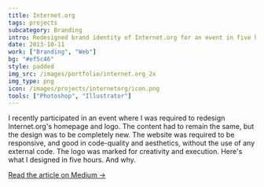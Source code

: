 ```yaml
---
title: Internet.org
tags: projects
subcategory: Branding
intro: Redesigned brand identity of Internet.org for an event in five hours. Made a trustworthy, user-centric brand.
date: 2013-10-11
work: ["Branding", "Web"]
bg: "#ef5c46"
style: padded
img_src: /images/portfolio/internet.org_2x
img_type: png
icon: /images/projects/internetorg/icon.png
tools: ["Photoshop", "Illustrator"]
---
```


I recently participated in an event where I was required to redesign Internet.org's homepage and logo. The content had to remain the same, but the design was to be completely new. The website was required to be responsive, and good in code-quality and aesthetics, without the use of any external code. The logo was marked for creativity and execution. Here's what I designed in five hours. And why.

[Read the article on Medium &rarr;](https://medium.com/@anandchowdhary/internet-org-redesign-42faa1cf0af)

<div class="two-images">
  <div><img alt="" src="/images/projects/internetorg/1.jpg"></div>
  <div><img alt="" src="/images/projects/internetorg/2.jpg"></div>
</div>
<div class="two-images">
  <div><img alt="" src="/images/projects/internetorg/3.png"></div>
  <div><img alt="" src="/images/projects/internetorg/4.png"></div>
</div>